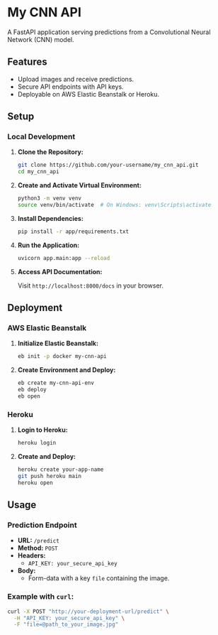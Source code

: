 # My CNN API

A FastAPI application serving predictions from a Convolutional Neural Network (CNN) model.

## Features

- Upload images and receive predictions.
- Secure API endpoints with API keys.
- Deployable on AWS Elastic Beanstalk or Heroku.

## Setup

### Local Development

1. **Clone the Repository:**

    ```bash
    git clone https://github.com/your-username/my_cnn_api.git
    cd my_cnn_api
    ```

2. **Create and Activate Virtual Environment:**

    ```bash
    python3 -m venv venv
    source venv/bin/activate  # On Windows: venv\Scripts\activate
    ```

3. **Install Dependencies:**

    ```bash
    pip install -r app/requirements.txt
    ```

4. **Run the Application:**

    ```bash
    uvicorn app.main:app --reload
    ```

5. **Access API Documentation:**

    Visit `http://localhost:8000/docs` in your browser.

## Deployment

### AWS Elastic Beanstalk

1. **Initialize Elastic Beanstalk:**

    ```bash
    eb init -p docker my-cnn-api
    ```

2. **Create Environment and Deploy:**

    ```bash
    eb create my-cnn-api-env
    eb deploy
    eb open
    ```

### Heroku

1. **Login to Heroku:**

    ```bash
    heroku login
    ```

2. **Create and Deploy:**

    ```bash
    heroku create your-app-name
    git push heroku main
    heroku open
    ```

## Usage

### Prediction Endpoint

- **URL:** `/predict`
- **Method:** `POST`
- **Headers:**
  - `API_KEY: your_secure_api_key`
- **Body:**
  - Form-data with a key `file` containing the image.

### Example with `curl`:

```bash
curl -X POST "http://your-deployment-url/predict" \
  -H "API_KEY: your_secure_api_key" \
  -F "file=@path_to_your_image.jpg"

